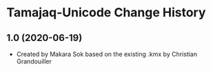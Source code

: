 Tamajaq-Unicode Change History
====================

1.0 (2020-06-19)
----------------
* Created by Makara Sok based on the existing .kmx by Christian Grandouiller
